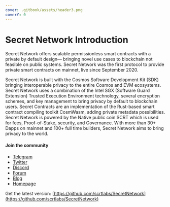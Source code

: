 ```yaml
---
cover: .gitbook/assets/header3.png
coverY: 0
---
```


# Secret Network Introduction

Secret Network offers scalable permissionless smart contracts with a private by default design— bringing novel use cases to blockchain not feasible on public systems. Secret Network was the first protocol to provide private smart contracts on mainnet, live since September 2020.&#x20;

Secret Network is built with the Cosmos Software Development Kit (SDK) bringing interoperable privacy to the entire Cosmos and EVM ecosystems. Secret Network uses a combination of the Intel SGX (Software Guard Extension) Trusted Execution Environment technology, several encryption schemes, and key management to bring privacy by default to blockchain users. Secret Contracts are an implementation of the Rust-based smart contract compiling toolkit CosmWasm, adding private metadata possibilities. Secret Network is powered by the Native public coin SCRT which is used for fees, Proof-of-Stake, security, and Governance. With more than 30+ Dapps on mainnet and 100+ full time builders, Secret Network aims to bring privacy to the world.

#### Join the community

* [Telegram](https://t.me/SCRTCommunity)
* [Twitter](https://twitter.com/SecretNetwork)
* [Discord](https://scrt.network/discord/)
* [Forum](https://forum.scrt.network/)
* [Blog](https://scrt.network/blog/)
* [Homepage](https://scrt.network/)

Get the latest version: [https://github.com/scrtlabs/SecretNetwork](https://github.com/scrtlabs/SecretNetwork)
